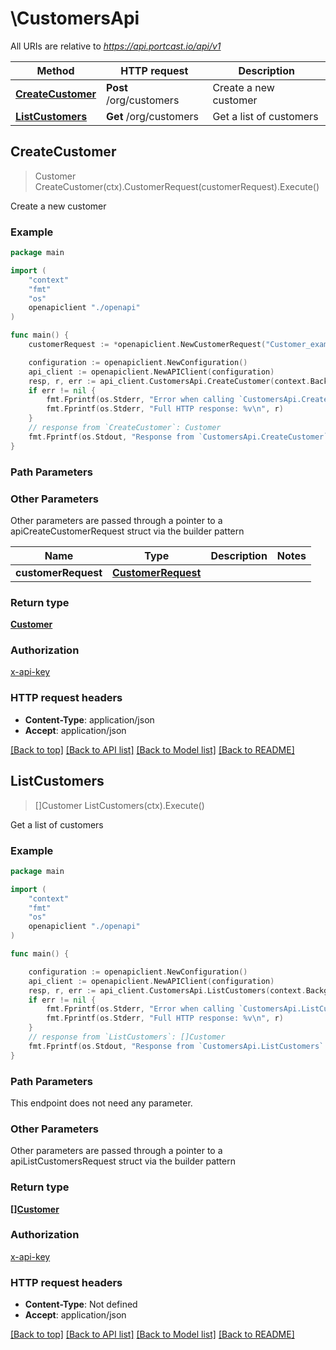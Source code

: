 # \CustomersApi

All URIs are relative to *https://api.portcast.io/api/v1*

Method | HTTP request | Description
------------- | ------------- | -------------
[**CreateCustomer**](CustomersApi.md#CreateCustomer) | **Post** /org/customers | Create a new customer
[**ListCustomers**](CustomersApi.md#ListCustomers) | **Get** /org/customers | Get a list of customers



## CreateCustomer

> Customer CreateCustomer(ctx).CustomerRequest(customerRequest).Execute()

Create a new customer

### Example

```go
package main

import (
    "context"
    "fmt"
    "os"
    openapiclient "./openapi"
)

func main() {
    customerRequest := *openapiclient.NewCustomerRequest("Customer_example") // CustomerRequest | 

    configuration := openapiclient.NewConfiguration()
    api_client := openapiclient.NewAPIClient(configuration)
    resp, r, err := api_client.CustomersApi.CreateCustomer(context.Background()).CustomerRequest(customerRequest).Execute()
    if err != nil {
        fmt.Fprintf(os.Stderr, "Error when calling `CustomersApi.CreateCustomer``: %v\n", err)
        fmt.Fprintf(os.Stderr, "Full HTTP response: %v\n", r)
    }
    // response from `CreateCustomer`: Customer
    fmt.Fprintf(os.Stdout, "Response from `CustomersApi.CreateCustomer`: %v\n", resp)
}
```

### Path Parameters



### Other Parameters

Other parameters are passed through a pointer to a apiCreateCustomerRequest struct via the builder pattern


Name | Type | Description  | Notes
------------- | ------------- | ------------- | -------------
 **customerRequest** | [**CustomerRequest**](CustomerRequest.md) |  | 

### Return type

[**Customer**](Customer.md)

### Authorization

[x-api-key](../README.md#x-api-key)

### HTTP request headers

- **Content-Type**: application/json
- **Accept**: application/json

[[Back to top]](#) [[Back to API list]](../README.md#documentation-for-api-endpoints)
[[Back to Model list]](../README.md#documentation-for-models)
[[Back to README]](../README.md)


## ListCustomers

> []Customer ListCustomers(ctx).Execute()

Get a list of customers

### Example

```go
package main

import (
    "context"
    "fmt"
    "os"
    openapiclient "./openapi"
)

func main() {

    configuration := openapiclient.NewConfiguration()
    api_client := openapiclient.NewAPIClient(configuration)
    resp, r, err := api_client.CustomersApi.ListCustomers(context.Background()).Execute()
    if err != nil {
        fmt.Fprintf(os.Stderr, "Error when calling `CustomersApi.ListCustomers``: %v\n", err)
        fmt.Fprintf(os.Stderr, "Full HTTP response: %v\n", r)
    }
    // response from `ListCustomers`: []Customer
    fmt.Fprintf(os.Stdout, "Response from `CustomersApi.ListCustomers`: %v\n", resp)
}
```

### Path Parameters

This endpoint does not need any parameter.

### Other Parameters

Other parameters are passed through a pointer to a apiListCustomersRequest struct via the builder pattern


### Return type

[**[]Customer**](Customer.md)

### Authorization

[x-api-key](../README.md#x-api-key)

### HTTP request headers

- **Content-Type**: Not defined
- **Accept**: application/json

[[Back to top]](#) [[Back to API list]](../README.md#documentation-for-api-endpoints)
[[Back to Model list]](../README.md#documentation-for-models)
[[Back to README]](../README.md)

